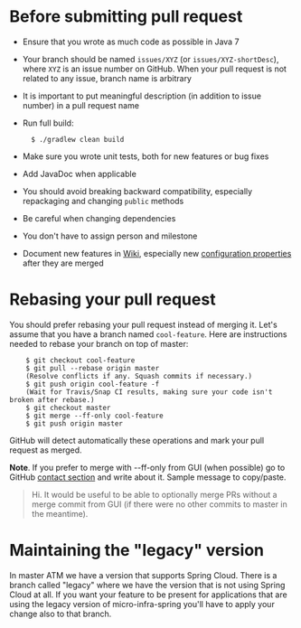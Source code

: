 # Before submitting pull request

* Ensure that you wrote as much code as possible in Java 7
* Your branch should be named `issues/XYZ` (or `issues/XYZ-shortDesc`), where `XYZ` is an issue number on GitHub. When your pull request is not related to any issue, branch name is arbitrary
* It is important to put meaningful description (in addition to issue number) in a pull request name
* Run full build:

        $ ./gradlew clean build

* Make sure you wrote unit tests, both for new features or bug fixes
* Add JavaDoc when applicable
* You should avoid breaking backward compatibility, especially repackaging and changing `public` methods
* Be careful when changing dependencies
* You don't have to assign person and milestone
* Document new features in [Wiki](https://github.com/4finance/micro-infra-spring/wiki), especially new [configuration properties](https://github.com/4finance/micro-infra-spring/wiki/Configuration) after they are merged

# Rebasing your pull request
You should prefer rebasing your pull request instead of merging it. Let's assume that you have
a branch named `cool-feature`. Here are instructions needed to rebase your branch on top of master:

        $ git checkout cool-feature
        $ git pull --rebase origin master
        (Resolve conflicts if any. Squash commits if necessary.)
        $ git push origin cool-feature -f
        (Wait for Travis/Snap CI results, making sure your code isn't broken after rebase.)
        $ git checkout master
        $ git merge --ff-only cool-feature
        $ git push origin master

GitHub will detect automatically these operations and mark your pull request as merged.

**Note**. If you prefer to merge with --ff-only from GUI (when possible) go to GitHub [contact section](https://github.com/contact) and write about it. Sample message to copy/paste.

> Hi. It would be useful to be able to optionally merge PRs without a merge commit from GUI (if there were no other commits to master in the meantime).

# Maintaining the "legacy" version

In master ATM we have a version that supports Spring Cloud. There is a branch called "legacy" where we have the version that is not using Spring Cloud at all.
If you want your feature to be present for applications that are using the legacy version of micro-infra-spring you'll have to apply your change also to that branch.